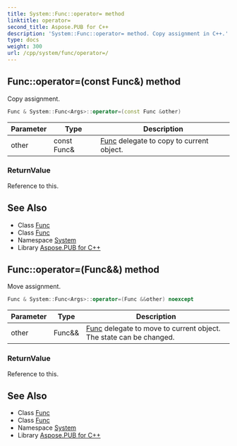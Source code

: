 ```yaml
---
title: System::Func::operator= method
linktitle: operator=
second_title: Aspose.PUB for C++
description: 'System::Func::operator= method. Copy assignment in C++.'
type: docs
weight: 300
url: /cpp/system/func/operator=/
---
```

## Func::operator=(const Func\&) method


Copy assignment.

```cpp
Func & System::Func<Args>::operator=(const Func &other)
```


| Parameter | Type | Description |
| --- | --- | --- |
| other | const Func\& | [Func](../) delegate to copy to current object. |

### ReturnValue

Reference to this.

## See Also

* Class [Func](../)
* Class [Func](../)
* Namespace [System](../../)
* Library [Aspose.PUB for C++](../../../)
## Func::operator=(Func\&&) method


Move assignment.

```cpp
Func & System::Func<Args>::operator=(Func &&other) noexcept
```


| Parameter | Type | Description |
| --- | --- | --- |
| other | Func\&& | [Func](../) delegate to move to current object. The state can be changed. |

### ReturnValue

Reference to this.

## See Also

* Class [Func](../)
* Class [Func](../)
* Namespace [System](../../)
* Library [Aspose.PUB for C++](../../../)
